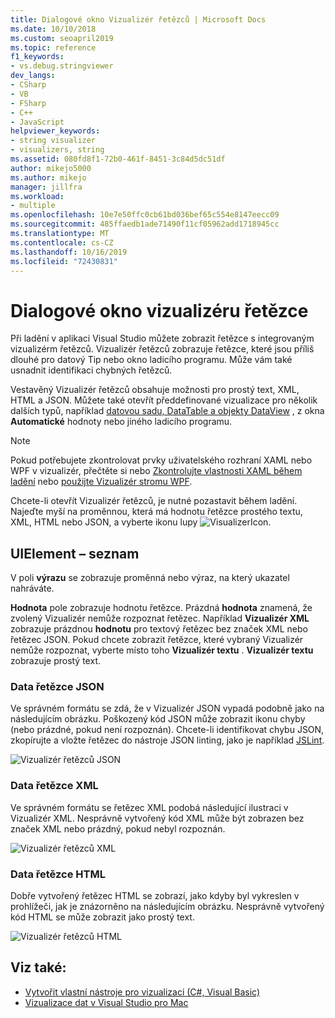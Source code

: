 ```yaml
---
title: Dialogové okno Vizualizér řetězců | Microsoft Docs
ms.date: 10/10/2018
ms.custom: seoapril2019
ms.topic: reference
f1_keywords:
- vs.debug.stringviewer
dev_langs:
- CSharp
- VB
- FSharp
- C++
- JavaScript
helpviewer_keywords:
- string visualizer
- visualizers, string
ms.assetid: 080fd8f1-72b0-461f-8451-3c84d5dc51df
author: mikejo5000
ms.author: mikejo
manager: jillfra
ms.workload:
- multiple
ms.openlocfilehash: 10e7e50ffc0cb61bd036bef65c554e8147eecc09
ms.sourcegitcommit: 485ffaedb1ade71490f11cf05962add1718945cc
ms.translationtype: MT
ms.contentlocale: cs-CZ
ms.lasthandoff: 10/16/2019
ms.locfileid: "72430831"
---
```

# <a name="string-visualizer-dialog-box"></a>Dialogové okno vizualizéru řetězce

Při ladění v aplikaci Visual Studio můžete zobrazit řetězce s integrovaným vizualizérm řetězců. Vizualizér řetězců zobrazuje řetězce, které jsou příliš dlouhé pro datový Tip nebo okno ladicího programu. Může vám také usnadnit identifikaci chybných řetězců.

Vestavěný Vizualizér řetězců obsahuje možnosti pro prostý text, XML, HTML a JSON. Můžete také otevřít předdefinované vizualizace pro několik dalších typů, například [datovou sadu, DataTable a objekty DataView](../debugger/dataset-visualizer-dialog-box.md) , z okna **Automatické** hodnoty nebo jiného ladicího programu.

> [!NOTE]
> Pokud potřebujete zkontrolovat prvky uživatelského rozhraní XAML nebo WPF v vizualizér, přečtěte si nebo [Zkontrolujte vlastnosti XAML během ladění](../xaml-tools/inspect-xaml-properties-while-debugging.md) nebo [použijte Vizualizér stromu WPF](../debugger/how-to-use-the-wpf-tree-visualizer.md).

Chcete-li otevřít Vizualizér řetězců, je nutné pozastavit během ladění. Najeďte myší na proměnnou, která má hodnotu řetězce prostého textu, XML, HTML nebo JSON, a vyberte ikonu lupy ![VisualizerIcon](../debugger/media/dbg-tips-visualizer-icon.png "Ikona Vizualizátoru").

## <a name="uielement-list"></a>UIElement – seznam

V poli **výrazu** se zobrazuje proměnná nebo výraz, na který ukazatel nahráváte.

**Hodnota** pole zobrazuje hodnotu řetězce. Prázdná **hodnota** znamená, že zvolený Vizualizér nemůže rozpoznat řetězec. Například **Vizualizér XML** zobrazuje prázdnou **hodnotu** pro textový řetězec bez značek XML nebo řetězec JSON. Pokud chcete zobrazit řetězce, které vybraný Vizualizér nemůže rozpoznat, vyberte místo toho **Vizualizér textu** . **Vizualizér textu** zobrazuje prostý text.

### <a name="json-string-data"></a>Data řetězce JSON

Ve správném formátu se zdá, že v Vizualizér JSON vypadá podobně jako na následujícím obrázku. Poškozený kód JSON může zobrazit ikonu chyby (nebo prázdné, pokud není rozpoznán). Chcete-li identifikovat chybu JSON, zkopírujte a vložte řetězec do nástroje JSON linting, jako je například [JSLint](https://www.jslint.com/).

![Vizualizér řetězců JSON](../debugger/media/dbg-tips-string-visualizer-json.png "Vizualizér řetězců JSON")

### <a name="xml-string-data"></a>Data řetězce XML

Ve správném formátu se řetězec XML podobá následující ilustraci v Vizualizér XML. Nesprávně vytvořený kód XML může být zobrazen bez značek XML nebo prázdný, pokud nebyl rozpoznán.

![Vizualizér řetězců XML](../debugger/media/dbg-string-visualizers-xml.png "Vizualizér řetězců XML")

### <a name="html-string-data"></a>Data řetězce HTML

Dobře vytvořený řetězec HTML se zobrazí, jako kdyby byl vykreslen v prohlížeči, jak je znázorněno na následujícím obrázku. Nesprávně vytvořený kód HTML se může zobrazit jako prostý text.

![Vizualizér řetězců HTML](../debugger/media/dbg-string-visualizers-html.png "Vizualizér řetězců HTML")

## <a name="see-also"></a>Viz také:

- [Vytvořit vlastní nástroje pro vizualizaci (C#, Visual Basic)](../debugger/create-custom-visualizers-of-data.md)
- [Vizualizace dat v Visual Studio pro Mac](/visualstudio/mac/data-visualizations)